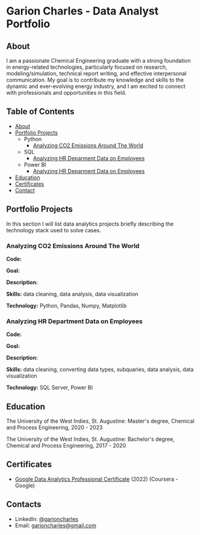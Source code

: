 # Garion Charles - Data Analyst Portfolio
## About
I am a passionate Chemical Engineering graduate with a strong foundation in energy-related technologies, particularly focused on research, modeling/simulation, technical report writing, and effective interpersonal communication. My goal is to contribute my knowledge and skills to the dynamic and ever-evolving energy industry, and I am excited to connect with professionals and opportunities in this field.

## Table of Contents
- [About](https://github.com/Septerm/Data-Analysis-Portfolio/blob/main/README.md#about)
- [Portfolio Projects](https://github.com/Septerm/Data-Analysis-Portfolio/blob/main/README.md#portfolio-projects)
  - Python
    - [Analyzing CO2 Emissions Around The World](https://github.com/Septerm/Data-Analysis-Portfolio/blob/main/README.md#analyzing-co2-emissions-around-the-world)  
  - SQL
    - [Analyzing HR Deparment Data on Employees](https://github.com/Septerm/Data-Analysis-Portfolio/blob/main/README.md#analyzing-hr-department-data-on-employees)
  - Power BI
    - [Analyzing HR Deparment Data on Employees](https://github.com/Septerm/Data-Analysis-Portfolio/blob/main/README.md#analyzing-hr-department-data-on-employees)
- [Education](https://github.com/Septerm/Data-Analysis-Portfolio/blob/main/README.md#education)  
- [Certificates](https://github.com/Septerm/Data-Analysis-Portfolio/blob/main/README.md#certificates)
- [Contact](https://github.com/Septerm/Data-Analysis-Portfolio/blob/main/README.md#contact)
  
## Portfolio Projects
In this section I will list data analytics projects briefly describing the technology stack used to solve cases.

### Analyzing CO2 Emissions Around The World
**Code:** 

**Goal:** 

**Description:** 

**Skills:** data cleaning, data analysis, data visualization

**Technology:** Python, Pandas, Numpy, Matplotlib

### Analyzing HR Department Data on Employees 
**Code:** 

**Goal:** 

**Description:** 

**Skills:** data cleaning, converting data types, subquaries, data analysis, data visualization

**Technology:** SQL Server, Power BI

## Education

The University of the West Indies, St. Augustine:
Master's degree, Chemical and Process Engineering,
2020 - 2023

The University of the West Indies, St. Augustine:
Bachelor's degree, Chemical and Process Engineering,
2017 - 2020

## Certificates
- [Google Data Analytics Professional Certificate](https://coursera.org/share/43073c02215bb233c6f647c143d53ce4) (2022) (Coursera - Google)


## Contacts
- LinkedIn: [@garioncharles](https://www.linkedin.com/in/garion-charles/)
- Email: garioncharles@gmail.com
